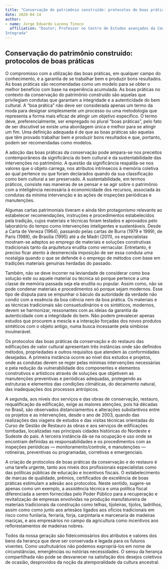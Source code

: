 ```yaml
---
title: "Conservação do patrimônio construído: protocolos de boas práticas"
date: 2020-04-14
author:
- name: Jorge Eduardo Lucena Tinoco
  affiliation: "Doutor; Professor no Centro de Estudos avançados da Conservação
Integrada"
---
```


## Conservação do patrimônio construído: protocolos de boas práticas

O compromisso com a utilização das boas práticas, em qualquer campo do
conhecimento, é a garantia de se trabalhar bem e produzir bons
resultados. As boas práticas são recomendadas como um modelo para se
obter o melhor benefício com base na experiência acumulada. As boas
práticas no contexto da conservação do patrimônio construído são
aquelas que privilegiam condutas que garantam a integridade e a
autenticidade do bem cultural. A “boa prática” não deve ser considerada
apenas um termo da moda para designar simplesmente um processo ou uma
metodologia que representa a forma mais eficaz de atingir um objetivo
específico. O termo deve, preferencialmente, ser empregado no plural
“boas práticas”, pelo fato de ser discutível se existe uma abordagem
única e melhor para se atingir um fim. Uma definição adequada é de que
as boas práticas são aquelas que têm provado trabalhar bem e produzir
bons resultados e que, portanto, podem ser recomendadas como modelos.

A adoção das boas práticas da conservação pode ampara-se nos preceitos
contemporâneos da significância do bem cultural e da sustentabilidade
das intervenções no patrimônio. A questão da significância respalda-se
nos valores que o objeto carrega, nos atributos intrínsecos à memória
coletiva ao qual pertence ou que foram declarados quando da sua
classificação como bem cultural a ser preservado. A sustentabilidade, em
termos práticos, consiste nas maneiras de se pensar e se agir sobre o
patrimônio com a inteligência necessária à economicidade dos recursos,
associada às condutas da mínima intervenção e às ações de inspeções
periódicas e manutenções.

Algumas cartas patrimoniais tiveram e ainda têm protagonismo relevante
ao estabelecer recomendações, instruções e procedimentos estabelecidos
pela tradição, cujos materiais e técnicas foram testados e aprovados
pelo laboratório do tempo como intervenções inteligentes e sustentáveis.
Desde a Carta de Veneza (1964), passando pelas cartas de Burra (1979 e
1999), de Paris (1989), de Brasília (1995) até a de Madri (2011), os
especialistas mostram-se adeptos ao emprego de materiais e soluções
construtivas tradicionais tanto da arquitetura erudita como vernacular.
Entretanto, é preciso ficar atento à desmerecida imposição de ser essa
conduta uma nostalgia quando o que se defende é o emprego de métodos com
base em tradições materiais genuínas herdadas do passado.

Também, não se deve incorrer na leviandade de considerar como boa
solução este ou aquele material ou técnica só porque pertence a uma
classe de memória passada seja ela erudita ou popular. Assim como, não
se pode condenar materiais e procedimentos só porque sejam modernos.
Esse tipo de disputa para se empunhar o báculo da autoridade da verdade
não condiz com a essência da boa ciência nem da boa prática. Os
materiais e as técnicas tradicionais são consuetudinários e os
sintéticos, modernos, devem se harmonizar, ressonantes com as ideias da
garantia da autenticidade com a integridade do bem. Não podem prevalecer
apenas estudos que procurem a mescla e a interação forçadas dos novos
produtos sintéticos com o objeto antigo, numa busca incessante pela
simbiose invulnerável.

Os protocolos das boas práticas da conservação e do restauro das
edificações de valor cultural apresentam três instâncias onde são
definidos métodos, propriedades e outros requisitos que atendem às
conformidades desejadas. A primeira instância ocorre ao nível dos
estudos e projetos, onde as condutas devem se reger pelas mínimas
intervenções necessárias e pela redução da vulnerabilidade dos
componentes e elementos construtivos e artísticos através de soluções
que objetivem as manutenções preventivas e periódicas adequadas,
protegendo as estruturas e elementos das condições climáticas, do
decaimento natural, das inadequações dos processos antrópicos.

A segunda, aos níveis dos serviços e das obras de conservação, restauro,
requalificação da edificação, exige as maiores atenções, pois há décadas
no Brasil, são observados distanciamentos e alterações substantivos
entre os projetos e as intervenções, desde o ano de 2003, quando das
realizações das viagens de estudos e das visitas técnicas orientadas do
Curso de Gestão de Restauro às obras e aos serviços de edificações
tombadas, localizadas nas principais cidades históricas do Nordeste e
Sudeste do país. A terceira instância dá-se na ocupação e uso onde se
encontram definidas as responsabilidades e os procedimentos com as
inspeções periódicas — monitoramento/controle, e manutenções —
rotineiras, preventivas ou programadas, corretivas e emergenciais.

A criação de protocolos de boas práticas da conservação e do restauro é
uma tarefa urgente, tanto aos níveis dos profissionais especialistas
como das políticas públicas de educação e incentivos fiscais. O
estabelecimento de marcas de qualidade, prêmios, certificados de
excelência de boas práticas estimulam a adesão aos protocolos. Neste
sentido, sugere-se apenas como um exemplo, a assistência técnica e uma
política fiscal diferenciada a serem fornecidas pelo Poder Público para
a recuperação e revitalização de empresas envolvidas na produção
manufatureira de materiais tradicionais da construção como telhas,
tijoleiras, tijolos, ladrilhos, assim como como junto aos artesãos
ligados aos ofícios tradicionais em risco como funilaria, ferraria,
forja, carpintaria e marcenaria de madeiras maciças, e aos empresários
no campo da agricultura como incentivos aos reflorestamentos de madeiras
nobres.

Todos da nossa geração são fideicomissários dos atributos e valores dos
bens da herança que deve ser conservada e legada para os futuros
viventes. Como usufrutuários não podemos expropriá-los em nome de
circunstâncias, emergências ou notórias necessidades. O sensu da herança
compartilhada não pode se desvanecer na satisfação dos desejos coletivos
de ocasião, desprovidos da noção da atemporalidade da cultura ancestral.
